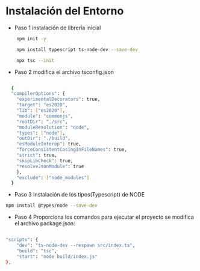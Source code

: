 # Instalación del Entorno

- Paso 1 instalación de librería inicial

```bash
    npm init -y

    npm install typescript ts-node-dev --save-dev

    npx tsc --init

```

- Paso 2 modifica el archivo tsconfig.json

```bash

  {
  "compilerOptions": {
    "experimentalDecorators": true,
    "target": "es2020",
    "lib": ["es2020"],
    "module": "commonjs",
    "rootDir": "./src",
    "moduleResolution": "node",
    "types": ["node"],
    "outDir": "./build",
    "esModuleInterop": true,
    "forceConsistentCasingInFileNames": true,
    "strict": true,
    "skipLibCheck": true,
    "resolveJsonModule": true
    },
    "exclude": ["node_modules"]
  }

```

- Paso 3 Instalación de los tipos(Typescript) de NODE 

```bash
npm install @types/node --save-dev
```

- Paso 4 Proporciona los comandos para ejecutar el proyecto se modifica el archivo package.json:

```bash

"scripts": {
    "dev": "ts-node-dev --respawn src/index.ts",
    "build": "tsc",
    "start": "node build/index.js"
},

```
